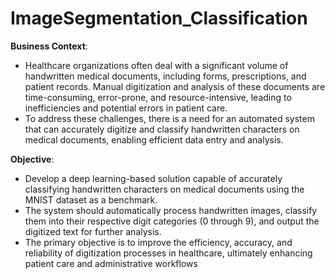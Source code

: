 # ImageSegmentation_Classification

**Business Context**:
- Healthcare organizations often deal with a significant volume of handwritten medical documents, including forms, prescriptions, and patient records. Manual digitization and analysis of these documents are time-consuming, error-prone, and resource-intensive, leading to inefficiencies and potential errors in patient care.
- To address these challenges, there is a need for an automated system that can accurately digitize and classify handwritten characters on medical documents, enabling efficient data entry and analysis.

**Objective**:
- Develop a deep learning-based solution capable of accurately classifying handwritten characters on medical documents using the MNIST dataset as a benchmark.
- The system should automatically process handwritten images, classify them into their respective digit categories (0 through 9), and output the digitized text for further analysis.
- The primary objective is to improve the efficiency, accuracy, and reliability of digitization processes in healthcare, ultimately enhancing patient care and administrative workflows


